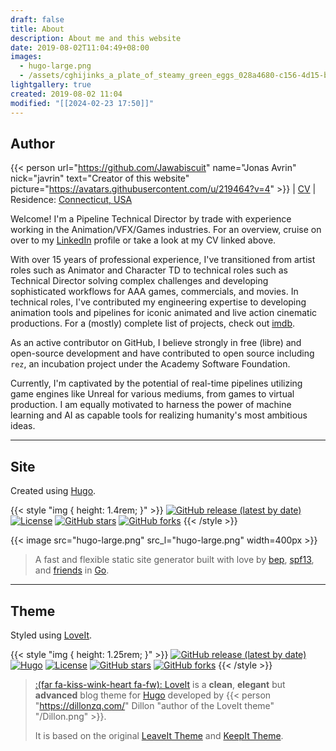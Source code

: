 ```yaml
---
draft: false
title: About
description: About me and this website
date: 2019-08-02T11:04:49+08:00
images:
  - hugo-large.png
  - /assets/cghijinks_a_plate_of_steamy_green_eggs_028a4680-c156-4d15-b4e6-2eac727ec92d.png
lightgallery: true
created: 2019-08-02 11:04
modified: "[[2024-02-23 17:50]]"
---
```

## Author

{{< person url="https://github.com/Jawabiscuit" name="Jonas Avrin" nick="javrin" text="Creator of this website" picture="https://avatars.githubusercontent.com/u/219464?v=4" >}}
 | [CV](https://drive.proton.me/urls/V11RMFQ8R8#aMGnkOHP8fwY) | Residence: [Connecticut, USA](https://www.google.com/maps/@41.4258218,-73.483079,13z)

Welcome! I'm a Pipeline Technical Director by trade with experience working in the Animation/VFX/Games industries. For an overview, cruise on over to my [LinkedIn] profile or take a look at my CV linked above.

With over 15 years of professional experience, I've transitioned from artist roles such as Animator and Character TD to technical roles such as Technical Director solving complex challenges and developing sophisticated workflows for AAA games, commercials, and movies. In technical roles, I've contributed my engineering expertise to developing animation tools and pipelines for iconic animated and live action cinematic productions. For a (mostly) complete list of projects, check out [imdb].

As an active contributor on GitHub, I believe strongly in free (libre) and open-source development and have contributed to open source including `rez`, an incubation project under the Academy Software Foundation.

Currently, I'm captivated by the potential of real-time pipelines utilizing game engines like Unreal for various mediums, from games to virtual production. I am equally motivated to harness the power of machine learning and AI as capable tools for realizing humanity's most ambitious ideas.

[LinkedIn]: <https://linkedin.com/in/jonasavrin> "LinkedIn profile"
[imdb]: <https://www.imdb.com/name/nm4065755/> "imdb profile"

---
## Site

Created using [Hugo](https://github.com/gohugoio/hugo).

{{< style "img { height: 1.4rem; }" >}}
[![GitHub release (latest by date)](https://img.shields.io/github/v/release/gohugoio/hugo?style=flat-square)](https://github.com/dillonzq/LoveIt/releases)
[![License](https://img.shields.io/github/license/gohugoio/hugo?style=flat-square)](https://github.com/gohugoio/hugo/blob/master/LICENSE)
[![GitHub stars](https://img.shields.io/github/stars/gohugoio/hugo?style=social)](https://github.com/gohugoio/hugo)
[![GitHub forks](https://img.shields.io/github/forks/gohugoio/hugo?style=social)](https://github.com/gohugoio/hugo/fork)
{{< /style >}}

{{< image src="hugo-large.png" src_l="hugo-large.png" width=400px >}}

> A fast and flexible static site generator built with love by [bep](https://github.com/bep), [spf13](https://github.com/spf13), and [friends](https://github.com/gohugoio/hugo/graphs/contributors) in [Go](https://go.dev/).

---
## Theme

Styled using [LoveIt](https://github.com/dillonzq/LoveIt).

{{< style "img { height: 1.25rem; }" >}}
[![GitHub release (latest by date)](https://img.shields.io/github/v/release/dillonzq/LoveIt?style=flat-square)](https://github.com/dillonzq/LoveIt/releases)
[![Hugo](https://img.shields.io/badge/Hugo-%5E0.62.0-ff4088?style=flat-square&logo=hugo)](https://gohugo.io/)
[![License](https://img.shields.io/github/license/dillonzq/LoveIt?style=flat-square)](https://github.com/dillonzq/LoveIt/blob/master/LICENSE)
[![GitHub stars](https://img.shields.io/github/stars/dillonzq/LoveIt?style=social)](https://github.com/dillonzq/LoveIt)
[![GitHub forks](https://img.shields.io/github/forks/dillonzq/LoveIt?style=social)](https://github.com/dillonzq/LoveIt/fork)
{{< /style >}}

> [:(far fa-kiss-wink-heart fa-fw): LoveIt](https://github.com/dillonzq/LoveIt) is a **clean**, **elegant** but **advanced** blog theme for [Hugo](https://gohugo.io/) developed by {{< person "https://dillonzq.com/" Dillon "author of the LoveIt theme" "/Dillon.png" >}}.
>
> It is based on the original [LeaveIt Theme](https://github.com/liuzc/LeaveIt) and [KeepIt Theme](https://github.com/Fastbyte01/KeepIt).